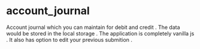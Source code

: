 # account_journal
Account journal which you can maintain for debit and credit . The data would be stored in the local storage . The application is completely vanilla js . It also has option to edit your previous submition .
